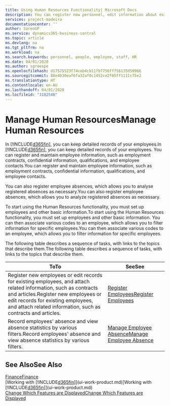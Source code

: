 ```yaml
---
title: Using Human Resources Functionality| Microsoft Docs
description: You can register new personnel, edit information about existing staff, and record and analyse absence.
services: project-madeira
documentationcenter: ''
author: SorenGP
ms.service: dynamics365-business-central
ms.topic: article
ms.devlang: na
ms.tgt_pltfrm: na
ms.workload: na
ms.search.keywords: personnel, people, employee, staff, HR
ms.date: 04/01/2020
ms.author: sgroespe
ms.openlocfilehash: d17575523f74ceb4cb11fb7756fff56135d50966
ms.sourcegitcommit: 88e4b30eaf6fa32af0c1452ce2f85ff1111c75e2
ms.translationtype: HT
ms.contentlocale: en-AU
ms.lasthandoff: 04/01/2020
ms.locfileid: "3182548"
---
```

# <a name="manage-human-resources"></a><span data-ttu-id="7a08c-103">Manage Human Resources</span><span class="sxs-lookup"><span data-stu-id="7a08c-103">Manage Human Resources</span></span>
<span data-ttu-id="7a08c-104">In [!INCLUDE[d365fin](includes/d365fin_md.md)], you can keep detailed records of your employees.</span><span class="sxs-lookup"><span data-stu-id="7a08c-104">In [!INCLUDE[d365fin](includes/d365fin_md.md)], you can keep detailed records of your employees.</span></span> <span data-ttu-id="7a08c-105">You can register and maintain employee information, such as employment contracts, confidential information, qualifications, and employee contacts.</span><span class="sxs-lookup"><span data-stu-id="7a08c-105">You can register and maintain employee information, such as employment contracts, confidential information, qualifications, and employee contacts.</span></span>

<span data-ttu-id="7a08c-106">You can also register employee absences, which allows you to analyse registered absences as necessary.</span><span class="sxs-lookup"><span data-stu-id="7a08c-106">You can also register employee absences, which allows you to analyze registered absences as necessary.</span></span>

<span data-ttu-id="7a08c-107">To start using the Human Resources functionality, you must set up employees and other basic information.</span><span class="sxs-lookup"><span data-stu-id="7a08c-107">To start using the Human Resources functionality, you must set up employees and other basic information.</span></span> <span data-ttu-id="7a08c-108">You can then associate various codes to an employee, which allows you to filter information for specific employees.</span><span class="sxs-lookup"><span data-stu-id="7a08c-108">You can then associate various codes to an employee, which allows you to filter information for specific employees.</span></span>

<span data-ttu-id="7a08c-109">The following table describes a sequence of tasks, with links to the topics that describe them.</span><span class="sxs-lookup"><span data-stu-id="7a08c-109">The following table describes a sequence of tasks, with links to the topics that describe them.</span></span>

| <span data-ttu-id="7a08c-110">To</span><span class="sxs-lookup"><span data-stu-id="7a08c-110">To</span></span> | <span data-ttu-id="7a08c-111">See</span><span class="sxs-lookup"><span data-stu-id="7a08c-111">See</span></span> |
| --- | --- |
| <span data-ttu-id="7a08c-112">Register new employees or edit records for existing employees, and attach related information, such as contracts and articles.</span><span class="sxs-lookup"><span data-stu-id="7a08c-112">Register new employees or edit records for existing employees, and attach related information, such as contracts and articles.</span></span> |[<span data-ttu-id="7a08c-113">Register Employees</span><span class="sxs-lookup"><span data-stu-id="7a08c-113">Register Employees</span></span>](hr-how-register-employees.md) |
| <span data-ttu-id="7a08c-114">Record employees' absence and view absence statistics by various filters.</span><span class="sxs-lookup"><span data-stu-id="7a08c-114">Record employees' absence and view absence statistics by various filters.</span></span> |[<span data-ttu-id="7a08c-115">Manage Employee Absence</span><span class="sxs-lookup"><span data-stu-id="7a08c-115">Manage Employee Absence</span></span>](hr-how-manage-absence.md) |

## <a name="see-also"></a><span data-ttu-id="7a08c-116">See Also</span><span class="sxs-lookup"><span data-stu-id="7a08c-116">See Also</span></span>
[<span data-ttu-id="7a08c-117">Finance</span><span class="sxs-lookup"><span data-stu-id="7a08c-117">Finance</span></span>](finance.md)  
<span data-ttu-id="7a08c-118">[Working with [!INCLUDE[d365fin](includes/d365fin_md.md)]](ui-work-product.md)</span><span class="sxs-lookup"><span data-stu-id="7a08c-118">[Working with [!INCLUDE[d365fin](includes/d365fin_md.md)]](ui-work-product.md)</span></span>  
[<span data-ttu-id="7a08c-119">Change Which Features are Displayed</span><span class="sxs-lookup"><span data-stu-id="7a08c-119">Change Which Features are Displayed</span></span>](ui-experiences.md)        
